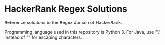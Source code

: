 # HackerRank Regex Solutions
Reference solutions to the Regex domain of HackerRank.

Programming language used in this repository is Python 3. For Java, use "\\" instead of "\" for escaping characters.
